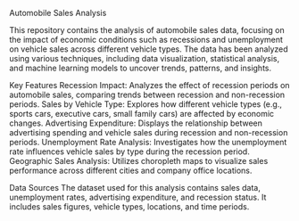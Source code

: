 Automobile Sales Analysis


This repository contains the analysis of automobile sales data, focusing on the impact of economic conditions such as recessions and unemployment on vehicle sales across different vehicle types. The data has been analyzed using various techniques, including data visualization, statistical analysis, and machine learning models to uncover trends, patterns, and insights.

Key Features
Recession Impact: Analyzes the effect of recession periods on automobile sales, comparing trends between recession and non-recession periods.
Sales by Vehicle Type: Explores how different vehicle types (e.g., sports cars, executive cars, small family cars) are affected by economic changes.
Advertising Expenditure: Displays the relationship between advertising spending and vehicle sales during recession and non-recession periods.
Unemployment Rate Analysis: Investigates how the unemployment rate influences vehicle sales by type during the recession period.
Geographic Sales Analysis: Utilizes choropleth maps to visualize sales performance across different cities and company office locations.

Data Sources
The dataset used for this analysis contains sales data, unemployment rates, advertising expenditure, and recession status.
It includes sales figures, vehicle types, locations, and time periods.
